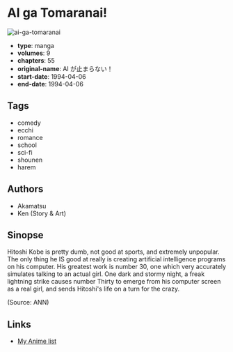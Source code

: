 # AI ga Tomaranai!

![ai-ga-tomaranai](https://cdn.myanimelist.net/images/manga/3/54753.jpg)

-   **type**: manga
-   **volumes**: 9
-   **chapters**: 55
-   **original-name**: AI が止まらない！
-   **start-date**: 1994-04-06
-   **end-date**: 1994-04-06

## Tags

-   comedy
-   ecchi
-   romance
-   school
-   sci-fi
-   shounen
-   harem

## Authors

-   Akamatsu
-   Ken (Story & Art)

## Sinopse

Hitoshi Kobe is pretty dumb, not good at sports, and extremely unpopular. The only thing he IS good at really is creating artificial intelligence programs on his computer. His greatest work is number 30, one which very accurately simulates talking to an actual girl. One dark and stormy night, a freak lightning strike causes number Thirty to emerge from his computer screen as a real girl, and sends Hitoshi's life on a turn for the crazy.

(Source: ANN)

## Links

-   [My Anime list](https://myanimelist.net/manga/110/AI_ga_Tomaranai)
